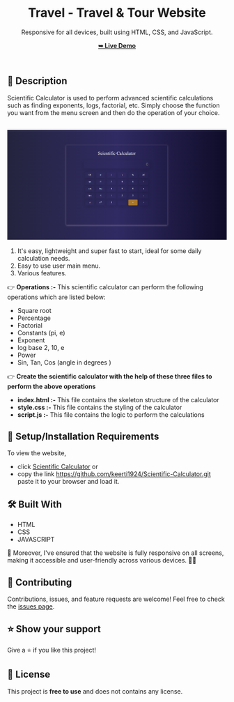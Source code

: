 <div align="center">

  <h1 align="center">Travel - Travel & Tour Website</h1>


 Responsive for all devices, built using HTML, CSS, and JavaScript.

  <a href="https://github.com/keerti1924/Scientific-Calculator/"><strong>➥ Live Demo</strong></a>

</div>

<br />

## 📃 Description


 Scientific Calculator is used to perform advanced scientific calculations such as finding exponents, logs, factorial, etc.
 Simply choose the function you want from the menu screen and then do the operation of your choice.
<br>
<br>

![Scientific Calculator Desktop Demo](preview.png "Desktop Demo")
<br>

1) It's easy, lightweight and super fast to start, ideal for some daily calculation needs.
2) Easy to use user main menu.
3) Various features.

👉 **Operations :-** This scientific calculator can perform the following operations which are listed below: 

- Square root
- Percentage
- Factorial
- Constants (pi, e)
- Exponent
- log base 2, 10, e
- Power
- Sin, Tan, Cos (angle in degrees )

👉 **Create the scientific calculator with the help of these three files to perform the above operations**

- **index.html :-** This file contains the skeleton structure of the calculator
- **style.css :-** This file contains the styling of the calculator
- **script.js :-** This file contains the logic to perform the calculations

## 🚀 Setup/Installation Requirements

To view the website, 
* click [Scientific Calculator](https://github.com/keerti1924/Scientific-Calculator.git)
or 
* copy the link https://github.com/keerti1924/Scientific-Calculator.git paste it to your browser and load it.  

## 🛠 Built With

* HTML
* CSS
* JAVASCRIPT

📱 Moreover, I've ensured that the website is fully responsive on all screens, making it accessible and user-friendly across various devices. 📱💡


## 🤝 Contributing 

Contributions, issues, and feature requests are welcome! Feel free to check the [issues page](/issues).

## ⭐️ Show your support 

Give a ⭐️ if you like this project!


## 📝 License

This project is **free to use** and does not contains any license.
